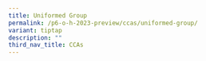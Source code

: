 ```yaml
---
title: Uniformed Group
permalink: /p6-o-h-2023-preview/ccas/uniformed-group/
variant: tiptap
description: ""
third_nav_title: CCAs
---
```

